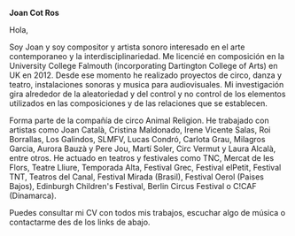 **Joan Cot Ros**

Hola,

Soy Joan y soy compositor y artista sonoro interesado en el arte contemporaneo y la interdisciplinariedad. Me licencié en composición en la University College Falmouth (incorporating Dartington College of Arts) en UK en 2012. Desde ese momento he realizado proyectos de circo, danza y teatro, instalaciones sonoras y musica para audiovisuales. Mi investigación gira alrededor de la aleatoriedad y del control y no control de los elementos utilizados en las composiciones y de las relaciones que se establecen.

Forma parte de la compañía de circo Animal Religion. He trabajado con artistas como Joan Català, Cristina Maldonado, Irene Vicente Salas, Roi Borrallas, Los Galindos, SLMFV, Lucas Condró, Carlota Grau, Milagros Garcia, Aurora Bauzà y Pere Jou, Martí Soler, Circ Vermut y Laura Alcalà, entre otros. He actuado en teatros y festivales como TNC, Mercat de les Flors, Teatre Lliure, Temporada Alta, Festival Grec, Festival elPetit, Festival TNT, Teatros del Canal, Festival Mirada (Brasil), Festival Oerol (Paises Bajos), Edinburgh Children's Festival, Berlin Circus Festival o C!CAF (Dinamarca).

Puedes consultar mi CV con todos mis trabajos, escuchar algo de música o contactarme des de los links de abajo.
